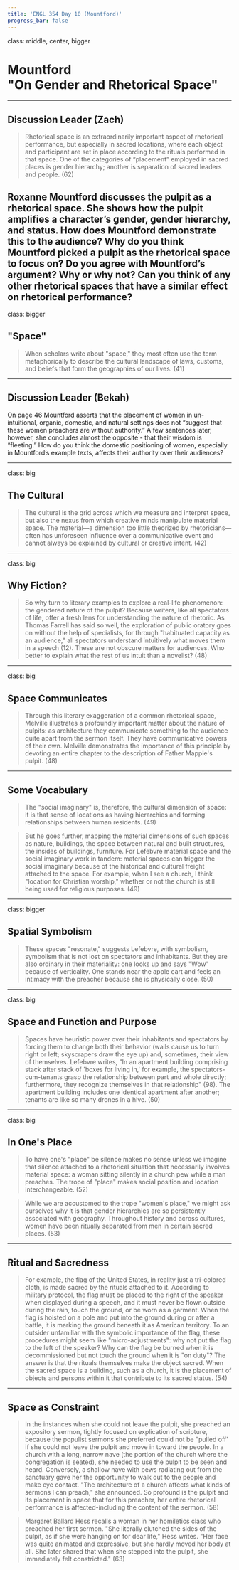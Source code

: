```yaml
---
title: 'ENGL 354 Day 10 (Mountford)'
progress_bar: false
---
```

class: middle, center, bigger

# Mountford <br> "On Gender and Rhetorical Space"
---
## Discussion Leader (Zach)

> Rhetorical space is an extraordinarily important aspect of rhetorical performance, but especially in sacred locations, where each object and participant are set in place according to the rituals performed in that space. One of the categories of “placement” employed in sacred places is gender hierarchy; another is separation of sacred leaders and people. (62)

Roxanne Mountford discusses the pulpit as a rhetorical space. She shows how the pulpit amplifies a character’s gender, gender hierarchy, and status. How does Mountford demonstrate this to the audience? Why do you think Mountford picked a pulpit as the rhetorical space to focus on? Do you agree with Mountford’s argument? Why or why not? Can you think of any other rhetorical spaces that have a similar effect on rhetorical performance?
---
class: bigger
## "Space"

> When scholars write about "space," they most often use the term metaphorically to describe the cultural landscape of laws, customs, and beliefs that form the geographies of our lives. (41)
---
## Discussion Leader (Bekah)

On page 46 Mountford asserts that the placement of women in un-intuitional, organic, domestic, and natural settings does not “suggest that these women preachers are without authority.” A few sentences later, however, she concludes almost the opposite - that their wisdom is “fleeting.” How do you think the domestic positioning of women, especially in Mountford’s example texts, affects their authority over their audiences?

---
class: big
## The Cultural

> The cultural is the grid across which we measure and interpret space, but also the nexus from which creative minds manipulate material space. The material—a dimension too little theorized by rhetoricians—often has unforeseen influence over a communicative event and cannot always be explained by cultural or creative intent. (42)
---
class: big
## Why Fiction?

> So why turn to literary examples to explore a real-life phenomenon: the gendered nature of the pulpit? Because writers, like all spectators of life, offer a fresh lens for understanding the nature of rhetoric. As Thomas Farrell has said so well, the exploration of public oratory goes on without the help of specialists, for through "habituated capacity as an audience," all spectators understand intuitively what moves them in a speech (12). These are not obscure matters for audiences. Who better to explain what the rest of us intuit than a novelist? (48)
---
class: big
## Space Communicates

> Through this literary exaggeration of a common rhetorical space, Melville illustrates a profoundly important matter about the nature of pulpits: as architecture they communicate something to the audience quite apart from the sermon itself. They have communicative powers of their own. Melville demonstrates the importance of this principle by devoting an entire chapter to the description of Father Mapple's pulpit. (48)
---
## Some Vocabulary

> The "social imaginary" is, therefore, the cultural dimension of space: it is that sense of locations as having hierarchies and forming relationships between human residents. (49)

> But he goes further, mapping the material dimensions of such spaces as nature, buildings, the space between natural and built structures, the insides of buildings, furniture. For Lefebvre material space and the social imaginary work in tandem: material spaces can trigger the social imaginary because of the historical and cultural freight attached to the space. For example, when I see a church, I think "location for Christian worship," whether or not the church is still being used for religious purposes. (49)
---
class: bigger
## Spatial Symbolism

> These spaces "resonate," suggests Lefebvre, with symbolism, symbolism that is not lost on spectators and inhabitants. But they are also ordinary in their materiality: one looks up and says "Wow" because of verticality. One stands near the apple cart and feels an intimacy with the preacher because she is physically close. (50)
---
class: big
## Space and Function and Purpose

> Spaces have heuristic power over their inhabitants and spectators by forcing them to change both their behavior (walls cause us to turn right or left; skyscrapers draw the eye up) and, sometimes, their view of themselves. Lefebvre writes, "In an apartment building comprising stack after stack of 'boxes for living in,' for example, the spectators-cum-tenants grasp the relationship between part and whole directly; furthermore, they recognize themselves in that relationship" (98). The apartment building includes one identical apartment after another; tenants are like so many drones in a hive. (50)
---
class: big
## In One's Place

> To have one's "place" be silence makes no sense unless we imagine that silence attached to a rhetorical situation that necessarily involves material space: a woman sitting silently in a church pew while a man preaches. The trope of "place" makes social position and location interchangeable. (52)

> While we are accustomed to the trope "women's place," we might ask ourselves why it is that gender hierarchies are so persistently associated with geography. Throughout history and across cultures, women have been ritually separated from men in certain sacred places. (53)
---
## Ritual and Sacredness

> For example, the flag of the United States, in reality just a tri-colored cloth, is made sacred by the rituals attached to it. According to military protocol, the flag must be placed to the right of the speaker when displayed during a speech, and it must never be flown outside during the rain, touch the ground, or be worn as a garment. When the flag is hoisted on a pole and put into the ground during or after a battle, it is marking the ground beneath it as American territory. To an outsider unfamiliar with the symbolic importance of the flag, these procedures might seem like "micro-adjustments": why not put the flag to the left of the speaker? Why can the flag be burned when it is decommissioned but not touch the ground when it is "on duty"? The answer is that the rituals themselves make the object sacred. When the sacred space is a building, such as a church, it is the placement of objects and persons within it that contribute to its sacred status. (54)
---
## Space as Constraint

> In the instances when she could not leave the pulpit, she preached an expository sermon, tightly focused on explication of scripture, because the populist sermons she preferred could not be "pulled off' if she could not leave the pulpit and move in toward the people. In a church with a long, narrow nave (the portion of the church where the congregation is seated), she needed to use the pulpit to be seen and heard. Conversely, a shallow nave with pews radiating out from the sanctuary gave her the opportunity to walk out to the people and make eye contact. "The architecture of a church affects what kinds of sermons I can preach," she announced. So profound is the pulpit and its placement in space that for this preacher, her entire rhetorical performance is affected-including the content of the sermon. (58)

> Margaret Ballard Hess recalls a woman in her homiletics class who preached her first sermon. "She literally clutched the sides of the pulpit, as if she were hanging on for dear life," Hess writes. "Her face was quite animated and expressive, but she hardly moved her body at all. She later shared that when she stepped into the pulpit, she immediately felt constricted." (63)